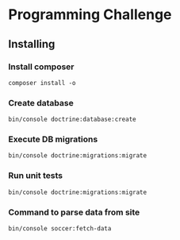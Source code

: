 Programming Challenge
===

## Installing

### Install composer
    composer install -o
    
### Create database
    bin/console doctrine:database:create
    
### Execute DB migrations
    bin/console doctrine:migrations:migrate
    
### Run unit tests
    bin/console doctrine:migrations:migrate
    
### Command to parse data from site
    bin/console soccer:fetch-data